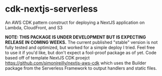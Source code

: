 # cdk-nextjs-serverless
An AWS CDK pattern construct for deploying a NextJS application on Lambda, CloudFront, and S3

**NOTE: THIS PACKAGE IS UNDER DEVELOPMENT BUT IS EXPECTING RELEASE IN COMING WEEKS.**
The current published "stable" version is not fully tested and optimized, but worked for a simple deploy I tried. Feel free to use it if you'd like, but don't expect a fool-proof package as of yet. Code based off of template NextJS CDK proejct https://github.com/simonireilly/nextjs-aws-cdk which uses the Builder package from the Serverless Framework to output handlers and static files.